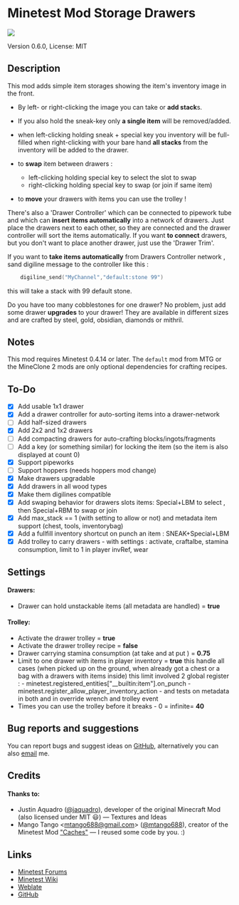 # Minetest Mod Storage Drawers

![](https://github.com/minetest-mods/drawers/workflows/luacheck/badge.svg)

Version 0.6.0, License: MIT

## Description
This mod adds simple item storages showing the item's inventory image in the
front. 
* By left- or right-clicking the image you can take or **add stack**s. 

* If you also hold the sneak-key only **a single item** will be removed/added. 

* when left-clicking holding sneak + special key you inventory will be full-filled
  when right-clicking with your bare hand **all stacks** from the inventory will 
   be added to the drawer.

* to **swap** item between drawers :
	- left-clicking holding special key to select the slot to swap
	- right-clicking holding special key to swap (or join if same item)

* to **move** your drawers with items you can use the trolley !

There's also a 'Drawer Controller' which can be connected to pipework tube and
which can **insert items automatically** into a network of drawers.
Just place the drawers next to each other, so they are connected 
and the drawer controller will sort the items automatically. 
If you want **to connect** drawers, but you don't want to place another drawer, 
just use the 'Drawer Trim'.

If you want to **take items automatically** from Drawers Controller network , 
sand digiline message to the controller like this :
```lua
	digiline_send("MyChannel","default:stone 99") 
```
this will take a stack with 99 default stone.

Do you have too many cobblestones for one drawer? No problem, just add some
drawer **upgrades** to your drawer! They are available in different sizes and are
crafted by steel, gold, obsidian, diamonds or mithril.

## Notes
This mod requires Minetest 0.4.14 or later. The `default` mod from MTG or the
MineClone 2 mods are only optional dependencies for crafting recipes.

## To-Do
- [x] Add usable 1x1 drawer
- [x] Add a drawer controller for auto-sorting items into a drawer-network
- [ ] Add half-sized drawers
- [x] Add 2x2 and 1x2 drawers
- [ ] Add compacting drawers for auto-crafting blocks/ingots/fragments
- [ ] Add a key (or something similar) for locking the item (so the item is
      also displayed at count 0)
- [x] Support pipeworks
- [ ] Support hoppers (needs hoppers mod change)
- [x] Make drawers upgradable
- [x] Add drawers in all wood types
- [x] Make them digilines compatible
- [x] Add swaping behavior for drawers slots items: Special+LBM to select , 
      then  Special+RBM to swap or join 
- [x] Add max_stack == 1 (with setting to allow or not) 
      and metadata item support (chest, tools, inventorybag) 
- [x] Add a fullfill inventory shortcut on punch an item : SNEAK+Special+LBM
- [x] Add trolley to carry drawers - with settings :
 	  activate, craftalbe, stamina consumption, limit to 1 in player invRef, wear

## Settings
#### Drawers:
* Drawer can hold unstackable items (all metadata are handled) = **true**
#### Trolley:
* Activate the drawer trolley = **true**
* Activate the drawer trolley recipe = **false**
* Drawer carrying stamina consumption (at take and at put ) = **0.75**
* Limit to one drawer with items in player inventory = **true**
               this handle all cases (when picked up on the ground, 
			   when already got a chest or a bag with a drawers with items inside)
               this limit involved 2 global register :
                        - minetest.registered_entities["__builtin:item"].on_punch
                        - minetest.register_allow_player_inventory_action
                        - and tests on metadata in both and in  override wrench 
						   and trolley event
* Times you can use the trolley before it breaks - 0 = infinite= **40**

## Bug reports and suggestions
You can report bugs and suggest ideas on [GitHub](http://github.com/lnj2/drawers/issues/new),
alternatively you can also [email](mailto:git@lnj.li) me.

## Credits
#### Thanks to:
* Justin Aquadro ([@jaquadro](http://github.com/jaquadro)), developer of the
	original Minecraft Mod (also licensed under MIT :smiley:) — Textures and Ideas
* Mango Tango <<mtango688@gmail.com>> ([@mtango688](http://github.com/mtango688)),
	creator of the Minetest Mod ["Caches"](https://github.com/mtango688/caches/)
	— I reused some code by you. :)

## Links
* [Minetest Forums](https://forum.minetest.net/viewtopic.php?f=9&t=17134)
* [Minetest Wiki](http://wiki.minetest.net/Mods/Storage_Drawers)
* [Weblate](https://hosted.weblate.org/projects/minetest/mod-storage-drawers/)
* [GitHub](http://github.com/minetest-mods/drawers/)
